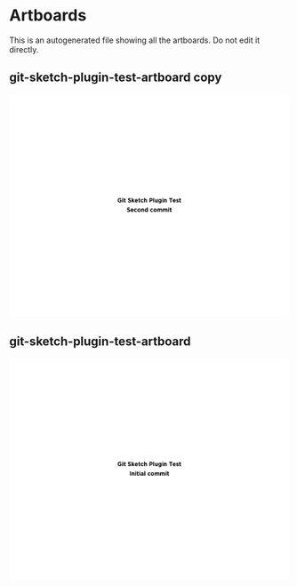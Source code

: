 # Artboards

This is an autogenerated file showing all the artboards. Do not edit it directly.

## git-sketch-plugin-test-artboard copy

![git-sketch-plugin-test-artboard copy](./.exportedArtboards/git-sketch-plugin-test-artboard/git-sketch-plugin-test-artboard%20copy.png)


## git-sketch-plugin-test-artboard

![git-sketch-plugin-test-artboard](./.exportedArtboards/git-sketch-plugin-test-artboard/git-sketch-plugin-test-artboard.png)

